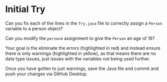 # Initial Try

Can you fix each of the lines in the `Try.java` file to correctly assign a `Person` variable to a person object?

Can you modify the `person4` assignment to give the `Person` an age of 16?

Your goal is the eliminate the errors (highlighted in red) and instead ensure there is only warnings (highlighted in yellow), as that means there are no data type issues, just issues with the variables not being used further.

Once you have gotten to just warnings, save the Java file and commit and push your changes via GitHub Desktop.
